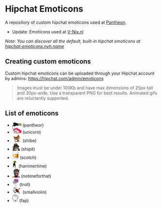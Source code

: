 Hipchat Emoticons
=================

A repository of custom hipchat emoticons used at [Pantheon](http://getpantheon.com).

* Update: Emoticons used at [V-Nix.nl](http://www.v-nix.nl)

*Note: You can discover all the default, built-in hipchat emoticons at [hipchat-emoticons.nyh.name](http://hipchat-emoticons.nyh.name/)*

Creating custom emoticons
-------------------------

Custom hipchat emoticons can be uploaded through your Hipchat account by admins: https://hipchat.com/admin/emoticons

> Images must be under 100Kb and have max dimensions of 25px-tall and 30px-wide. Use a transparent PNG for best results. Animated gifs are reluctantly supported.

List of emoticons
-----------------

* ![pantheor](emoticons/pantheor.gif) (pantheor)
* ![unicorn](emoticons/unicorn.gif) (unicorn)
* ![shibe](emoticons/shibe.gif) (shibe)
* ![shipit](emoticons/shipit.png) (shipit)
* ![scotch](emoticons/scotch.png) (scotch)
* ![scotch](emoticons/hammertime.gif) (hammertime)
* ![notimeforthat](emoticons/notimeforthat.gif) (notimeforthat)
* ![troll](emoticons/troll.gif) (troll)
* ![smallviolin](emoticons/smallviolin.gif) (smallviolin)
* ![fap](emoticons/fap.png) (fap)

